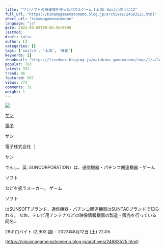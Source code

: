 ```yaml
---
title: "サンソフトの麻雀牌を使ったパズルゲーム【上海】Switch向けに12"
full_url: "https://kimamagamematomemo.blog.jp/archives/24683525.html"
short_url: "kimamagamematomemo"
language: "ja"
date: 2023-09-09T09:00:55+0900
lastmod: 
draft: false
author: []
categories: []
tags: ['switch', '上海', '麻雀']
keywords: []
thumbnail: "https://livedoor.blogimg.jp/matakima_gamematome/imgs/1/a/1ae7050a.jpg"
popular: 763
latest: 331
trend: 46
featured: 507
views: 773
comments: 31
weight: 1
---
```


![](https://livedoor.blogimg.jp/matakima_gamematome/imgs/1/a/1ae7050a.jpg)

<div><a title='サン電子' href='https://ja.wikipedia.org/wiki/%E3%82%B5%E3%83%B3%E9%9B%BB%E5%AD%90' target='_blank'><p>サン</p>電子</a> <p class='searchresult'><p>サン</p>電子株式会社（<p>サン</p>でんし、英: SUNCORPORATION）は、通信機器・パチンコ関連機器・ゲーム<p>ソフト</p>などを扱うメーカー。 ゲーム<p>ソフト</p>はSUNSOFTブランド、通信機器・パチンコ関連機器はSUNTACブランドで知られる。 なお、テレビ用アンテナなどの映像情報機器の製造・販売を行っている同名…</p> <p class='mw-search-result-data'>28キロバイト (2,903 語) - 2023年8月12日 (土) 22:05</p></div>

(https://kimamagamematomemo.blog.jp/archives/24683525.html)
